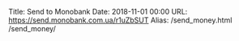 Title: Send to Monobank
Date: 2018-11-01 00:00
URL: https://send.monobank.com.ua/r1uZbSUT
Alias: /send_money.html
        /send_money/